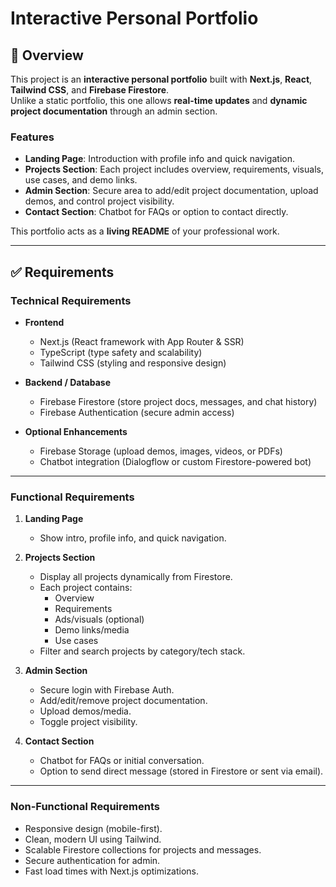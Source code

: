 # Interactive Personal Portfolio

## 📌 Overview
This project is an **interactive personal portfolio** built with **Next.js**, **React**, **Tailwind CSS**, and **Firebase Firestore**.  
Unlike a static portfolio, this one allows **real-time updates** and **dynamic project documentation** through an admin section.

### Features
- **Landing Page**: Introduction with profile info and quick navigation.
- **Projects Section**: Each project includes overview, requirements, visuals, use cases, and demo links.
- **Admin Section**: Secure area to add/edit project documentation, upload demos, and control project visibility.
- **Contact Section**: Chatbot for FAQs or option to contact directly.

This portfolio acts as a **living README** of your professional work.

---

## ✅ Requirements

### Technical Requirements
- **Frontend**
  - Next.js (React framework with App Router & SSR)
  - TypeScript (type safety and scalability)
  - Tailwind CSS (styling and responsive design)

- **Backend / Database**
  - Firebase Firestore (store project docs, messages, and chat history)
  - Firebase Authentication (secure admin access)

- **Optional Enhancements**
  - Firebase Storage (upload demos, images, videos, or PDFs)
  - Chatbot integration (Dialogflow or custom Firestore-powered bot)

---

### Functional Requirements
1. **Landing Page**
   - Show intro, profile info, and quick navigation.

2. **Projects Section**
   - Display all projects dynamically from Firestore.
   - Each project contains:
     - Overview  
     - Requirements  
     - Ads/visuals (optional)  
     - Demo links/media  
     - Use cases  
   - Filter and search projects by category/tech stack.

3. **Admin Section**
   - Secure login with Firebase Auth.
   - Add/edit/remove project documentation.
   - Upload demos/media.
   - Toggle project visibility.

4. **Contact Section**
   - Chatbot for FAQs or initial conversation.
   - Option to send direct message (stored in Firestore or sent via email).

---

### Non-Functional Requirements
- Responsive design (mobile-first).
- Clean, modern UI using Tailwind.
- Scalable Firestore collections for projects and messages.
- Secure authentication for admin.
- Fast load times with Next.js optimizations.

